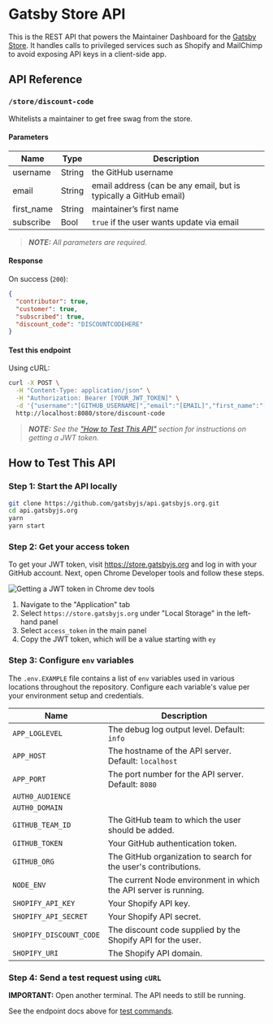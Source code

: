 # Gatsby Store API

This is the REST API that powers the Maintainer Dashboard for the [Gatsby Store](https://store.gatsbyjs.org). It handles calls to privileged services such as Shopify and MailChimp to avoid exposing API keys in a client-side app.

## API Reference

### `/store/discount-code`

Whitelists a maintainer to get free swag from the store.

#### Parameters

| Name       | Type   | Description                                                       |
| ---------- | ------ | ----------------------------------------------------------------- |
| username   | String | the GitHub username                                               |
| email      | String | email address (can be any email, but is typically a GitHub email) |
| first_name | String | maintainer’s first name                                           |
| subscribe  | Bool   | `true` if the user wants update via email                         |

> _**NOTE:** All parameters are required._

#### Response

On success (`200`):

```json
{
  "contributor": true,
  "customer": true,
  "subscribed": true,
  "discount_code": "DISCOUNTCODEHERE"
}
```

#### Test this endpoint

Using cURL:

```bash
curl -X POST \
  -H "Content-Type: application/json" \
  -H "Authorization: Bearer [YOUR_JWT_TOKEN]" \
  -d '{"username":"[GITHUB_USERNAME]","email":"[EMAIL]","first_name":"[FNAME]","subscribe":true}' \
  http://localhost:8080/store/discount-code
```

> _**NOTE:** See the ["How to Test This API"](#how-to-test-this-api) section for instructions on getting a JWT token._

## How to Test This API

### Step 1: Start the API locally

```bash
git clone https://github.com/gatsbyjs/api.gatsbyjs.org.git
cd api.gatsbyjs.org
yarn
yarn start
```

### Step 2: Get your access token

To get your JWT token, visit <https://store.gatsbyjs.org> and log in with your GitHub account. Next, open Chrome Developer tools and follow these steps.

![Getting a JWT token in Chrome dev tools](docs/images/jwt-token.png)

1.  Navigate to the "Application" tab
2.  Select `https://store.gatsbyjs.org` under "Local Storage" in the left-hand panel
3.  Select `access_token` in the main panel
4.  Copy the JWT token, which will be a value starting with `ey`

### Step 3: Configure `env` variables

The `.env.EXAMPLE` file contains a list of `env` variables used in various locations throughout the repository. Configure each variable's value per your environment setup and credentials.

| Name                    | Description                                                       |
| ----------------------- | ----------------------------------------------------------------- |
| `APP_LOGLEVEL`          | The debug log output level. Default: `info`                       |
| `APP_HOST`              | The hostname of the API server. Default: `localhost`              |
| `APP_PORT`              | The port number for the API server. Default: `8080`               |
| `AUTH0_AUDIENCE`        |                                                                   |
| `AUTH0_DOMAIN`          |                                                                   |
| `GITHUB_TEAM_ID`        | The GitHub team to which the user should be added.                |
| `GITHUB_TOKEN`          | Your GitHub authentication token.                                 |
| `GITHUB_ORG`            | The GitHub organization to search for the user's contributions.   |
| `NODE_ENV`              | The current Node environment in which the API server is running.  |
| `SHOPIFY_API_KEY`       | Your Shopify API key.                                             |
| `SHOPIFY_API_SECRET`    | Your Shopify API secret.                                          |
| `SHOPIFY_DISCOUNT_CODE` | The discount code supplied by the Shopify API for the user.       |
| `SHOPIFY_URI`           | The Shopify API domain.                                           |

### Step 4: Send a test request using `cURL`

**IMPORTANT:** Open another terminal. The API needs to still be running.

See the endpoint docs above for [test commands](#test-this-endpoint).
